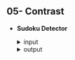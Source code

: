 ## 05- Contrast

- **Sudoku Detector**

  <details>
    <summary>input</summary>
    <br>
    input is `Image-Processing/05- Contrast/Sudoku Detector/sudoku.tif`.
  </details>
  
  <details>
    <summary>output</summary>
    <br>
    output available in `Image-Processing/05- Contrast/Sudoku Detector/result/` and this ![Link](https://github.com/hoseindamavandi/Image-Processing/blob/main/05-%20Contrast/Sudoku%20Detector/Sudoku%20Number%20Detector.ipynb)   
  </details>
  
  
